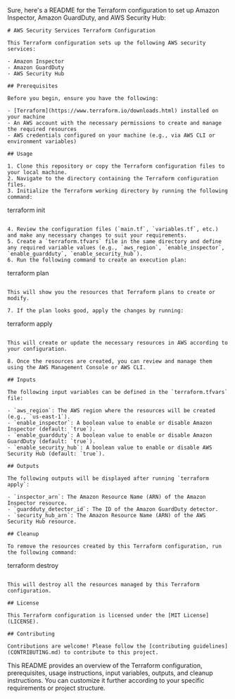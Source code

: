 Sure, here's a README for the Terraform configuration to set up Amazon Inspector, Amazon GuardDuty, and AWS Security Hub:

```
# AWS Security Services Terraform Configuration

This Terraform configuration sets up the following AWS security services:

- Amazon Inspector
- Amazon GuardDuty
- AWS Security Hub

## Prerequisites

Before you begin, ensure you have the following:

- [Terraform](https://www.terraform.io/downloads.html) installed on your machine
- An AWS account with the necessary permissions to create and manage the required resources
- AWS credentials configured on your machine (e.g., via AWS CLI or environment variables)

## Usage

1. Clone this repository or copy the Terraform configuration files to your local machine.
2. Navigate to the directory containing the Terraform configuration files.
3. Initialize the Terraform working directory by running the following command:

   ```
   terraform init
   ```

4. Review the configuration files (`main.tf`, `variables.tf`, etc.) and make any necessary changes to suit your requirements.
5. Create a `terraform.tfvars` file in the same directory and define any required variable values (e.g., `aws_region`, `enable_inspector`, `enable_guardduty`, `enable_security_hub`).
6. Run the following command to create an execution plan:

   ```
   terraform plan
   ```

   This will show you the resources that Terraform plans to create or modify.

7. If the plan looks good, apply the changes by running:

   ```
   terraform apply
   ```

   This will create or update the necessary resources in AWS according to your configuration.

8. Once the resources are created, you can review and manage them using the AWS Management Console or AWS CLI.

## Inputs

The following input variables can be defined in the `terraform.tfvars` file:

- `aws_region`: The AWS region where the resources will be created (e.g., `us-east-1`).
- `enable_inspector`: A boolean value to enable or disable Amazon Inspector (default: `true`).
- `enable_guardduty`: A boolean value to enable or disable Amazon GuardDuty (default: `true`).
- `enable_security_hub`: A boolean value to enable or disable AWS Security Hub (default: `true`).

## Outputs

The following outputs will be displayed after running `terraform apply`:

- `inspector_arn`: The Amazon Resource Name (ARN) of the Amazon Inspector resource.
- `guardduty_detector_id`: The ID of the Amazon GuardDuty detector.
- `security_hub_arn`: The Amazon Resource Name (ARN) of the AWS Security Hub resource.

## Cleanup

To remove the resources created by this Terraform configuration, run the following command:

```
terraform destroy
```

This will destroy all the resources managed by this Terraform configuration.

## License

This Terraform configuration is licensed under the [MIT License](LICENSE).

## Contributing

Contributions are welcome! Please follow the [contributing guidelines](CONTRIBUTING.md) to contribute to this project.
```

This README provides an overview of the Terraform configuration, prerequisites, usage instructions, input variables, outputs, and cleanup instructions. You can customize it further according to your specific requirements or project structure.